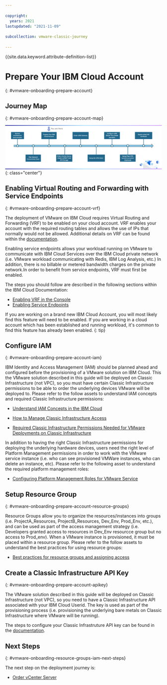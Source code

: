 ```yaml
---

copyright:
  years: 2021
lastupdated: "2021-11-09"

subcollection: vmware-classic-journey

---
```


{{site.data.keyword.attribute-definition-list}}

# Prepare Your IBM Cloud Account
{: #vmware-onboarding-prepare-account}

## Journey Map
{: #vmware-onboarding-prepare-account-map}

![Architecture](images/solution-vmware-onboarding-hidden/prepare-account/journey-map.png){: class="center"}

## Enabling Virtual Routing and Forwarding with Service Endpoints
{: #vmware-onboarding-prepare-account-vrf}

The deployment of VMware on IBM Cloud requires Virtual Routing and Forwarding (VRF) to be enabled on your cloud account. VRF enables your account with the required routing tables  and allows the use of IPs that normally would not be allowed. Additional details on VRF can be found within the  [documentation](https://{DomainName}/docs/direct-link?topic=direct-link-overview-of-virtual-routing-and-forwarding-vrf-on-ibm-cloud).

Enabling service endpoints allows your workload running on VMware to communicate with IBM Cloud Services over the IBM Cloud private network (i.e. VMware workload communicating with Redis, IBM Log Analysis, etc.) In addition, there is no billable or metered bandwidth charges on the private network.In order to benefit from service endpoints, VRF must first be enabled. 

The steps you should follow are described in the following sections within the IBM Cloud Documentation:

-  [Enabling VRF in the Console](https://{DomainName}/docs/account?topic=account-vrf-service-endpoint&interface=ui#vrf) 
-  [Enabling Service Endpoints](https://{DomainName}/docs/account?topic=account-vrf-service-endpoint&interface=ui#service-endpoint) 

If you are working on a brand new IBM Cloud Account, you will most likely find this feature will need to be enabled. If you are working in a cloud account which has been established and running workload, it's common to find this feature has already been enabled. 
{: tip}



## Configure IAM
{: #vmware-onboarding-prepare-account-iam}

IBM Identity and Access Management (IAM) should be planned ahead and configured before the provisioning of  a VMware solution on IBM Cloud. This the VMware solution described in this guide will be deployed on Classic Infrastructure (not VPC), so you must have certain Classic Infrastructure permissions to be able to order the underlying devices VMware will be deployed to.  Please refer to the follow assets to understand IAM concepts and required Classic Infrastructure permissions:


- [Understand IAM Concepts in the IBM Cloud](https://{DomainName}/docs/account?topic=account-iamoverview)

- [How to Manage Classic Infrastructure Access](https://{DomainName}/docs/account?topic=account-mngclassicinfra)

- [Required Classic Infrastructure Permissions Needed for VMware Deployments on Classic Infrastructure](https://{DomainName}/vmwaresolutions?topic=vmwaresolutions-cloud-infra-acct-req)



In addition to having the right Classic Infrastructure permissions for deploying the underlying hardware devices, users need the right level of Platform Management permissions in order to work with the VMware service instance (i.e. who can see provisioned VMWare instances, who can delete an instance, etc). Please refer to the following asset to understand the required   platform management roles:

- [Configuring Platform Management Roles for VMware Service](https://{DomainName}/docs/vmwaresolutions?topic=vmwaresolutions-iam)

  


## Setup Resource Group
{: #vmware-onboarding-prepare-account-resource-groups}

Resource Groups allow you to organize the resources/instances into groups (i.e. ProjectA_Resources, ProjectB_Resources, Dev_Env, Prod_Env, etc.), and can be used as part of the access management strategy (i.e. Developers granted access to resources in Dev_Env resourcce group but no access to Prod_env). When a VMware instance is provisioned, it must be placed within a resource group. Please refer to the follow assets to understand the best practices for using resource groups:

- [Best practices for resource groups and assigning access](https://{DomainName}/docs/account?topic=account-account_setup)

  

## Create a Classic Infrastructure API Key
{: #vmware-onboarding-prepare-account-apikey}

The VMware solution described in this guide will be deployed on Classic Infrastructure (not VPC), so you need to have a Classic Infrastructure API associated with your IBM Cloud Userid. The key is used as part of the provisioning process (i.e. provisioning the underlying bare metals on Classic Infrastructure where VMware will be running).

The steps to configure your Classic Infrastruture API key can be found in the [documentation](https://{DomainName}/docs/account?topic=account-classic_keys#create-classic-infrastructure-key).




## Next Steps
{: #vmware-onboarding-resource-groups-iam-next-steps}

The next step on the deployment journey is:

* [Order vCenter Server](/docs/vmware-classic-journey?topic=vmware-classic-journey-vmware-onboarding-order-cluster-storage)

